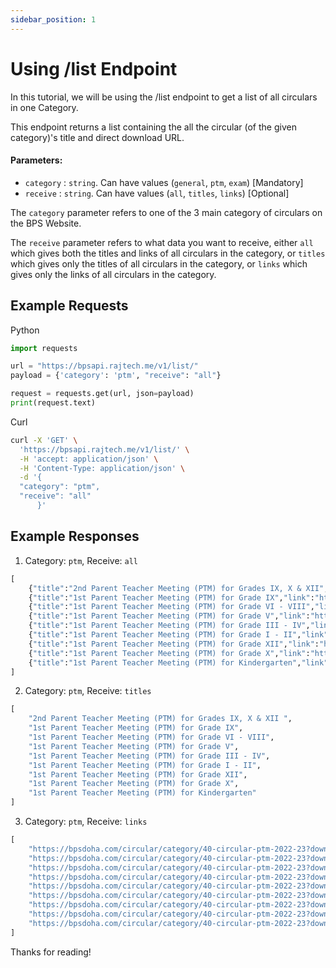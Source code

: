 ```yaml
---
sidebar_position: 1
---
```


# Using /list Endpoint

In this tutorial, we will be using the /list endpoint to get a list of 
all circulars in one Category.

This endpoint returns a list containing the all the circular (of the given category)'s title and direct download URL. 


#### Parameters:
* `category` : `string`. Can have values (`general`, `ptm`, `exam`) [Mandatory]
* `receive` : `string`. Can have values (`all`, `titles`, `links`) [Optional]

The `category` parameter refers to one of the 3 main category of circulars on the 
BPS Website.

The `receive` parameter refers to what data you want to receive, either `all` which gives
both the titles and links of all circulars in the category, or `titles` which gives only the titles of all circulars in the category, or `links` which gives only the links of all circulars in the category.


## Example Requests

Python

```python
import requests

url = "https://bpsapi.rajtech.me/v1/list/"
payload = {'category': 'ptm', "receive": "all"}

request = requests.get(url, json=payload)
print(request.text)
```

Curl

```bash
curl -X 'GET' \
  'https://bpsapi.rajtech.me/v1/list/' \
  -H 'accept: application/json' \
  -H 'Content-Type: application/json' \
  -d '{
  "category": "ptm",
  "receive": "all"
      }'
```
  
## Example Responses

1. Category: `ptm`, Receive: `all`

```python
[
    {"title":"2nd Parent Teacher Meeting (PTM) for Grades IX, X & XII","link":"https://bpsdoha.com/circular/category/40-circular-ptm-2022-23?download=1095:2nd-parent-teacher-meeting-ptm-for-grades-ix-x-xii"},
    {"title":"1st Parent Teacher Meeting (PTM) for Grade IX","link":"https://bpsdoha.com/circular/category/40-circular-ptm-2022-23?download=1060:1st-parent-teacher-meeting-ptm-for-grade-ix"},
    {"title":"1st Parent Teacher Meeting (PTM) for Grade VI - VIII","link":"https://bpsdoha.com/circular/category/40-circular-ptm-2022-23?download=1059:1st-parent-teacher-meeting-ptm-for-grade-vi-viii"},
    {"title":"1st Parent Teacher Meeting (PTM) for Grade V","link":"https://bpsdoha.com/circular/category/40-circular-ptm-2022-23?download=1058:1st-parent-teacher-meeting-ptm-for-grade-v"},
    {"title":"1st Parent Teacher Meeting (PTM) for Grade III - IV","link":"https://bpsdoha.com/circular/category/40-circular-ptm-2022-23?download=1057:1st-parent-teacher-meeting-ptm-for-grade-iii-iv"},
    {"title":"1st Parent Teacher Meeting (PTM) for Grade I - II","link":"https://bpsdoha.com/circular/category/40-circular-ptm-2022-23?download=1056:1st-parent-teacher-meeting-ptm-for-grade-i-ii"},
    {"title":"1st Parent Teacher Meeting (PTM) for Grade XII","link":"https://bpsdoha.com/circular/category/40-circular-ptm-2022-23?download=1052:1st-parent-teacher-meeting-ptm-for-grade-xii"},
    {"title":"1st Parent Teacher Meeting (PTM) for Grade X","link":"https://bpsdoha.com/circular/category/40-circular-ptm-2022-23?download=1051:1st-parent-teacher-meeting-ptm-for-grade-x"},
    {"title":"1st Parent Teacher Meeting (PTM) for Kindergarten","link":"https://bpsdoha.com/circular/category/40-circular-ptm-2022-23?download=1050:1st-parent-teacher-meeting-ptm-for-kindergarten"}
]

```

2. Category: `ptm`, Receive: `titles`

```python
[
    "2nd Parent Teacher Meeting (PTM) for Grades IX, X & XII ",
    "1st Parent Teacher Meeting (PTM) for Grade IX",
    "1st Parent Teacher Meeting (PTM) for Grade VI - VIII",
    "1st Parent Teacher Meeting (PTM) for Grade V",
    "1st Parent Teacher Meeting (PTM) for Grade III - IV",
    "1st Parent Teacher Meeting (PTM) for Grade I - II",
    "1st Parent Teacher Meeting (PTM) for Grade XII",
    "1st Parent Teacher Meeting (PTM) for Grade X",
    "1st Parent Teacher Meeting (PTM) for Kindergarten"
]

```


3. Category: `ptm`, Receive: `links`

```python
[
    "https://bpsdoha.com/circular/category/40-circular-ptm-2022-23?download=1095:2nd-parent-teacher-meeting-ptm-for-grades-ix-x-xii",
    "https://bpsdoha.com/circular/category/40-circular-ptm-2022-23?download=1060:1st-parent-teacher-meeting-ptm-for-grade-ix",
    "https://bpsdoha.com/circular/category/40-circular-ptm-2022-23?download=1059:1st-parent-teacher-meeting-ptm-for-grade-vi-viii",
    "https://bpsdoha.com/circular/category/40-circular-ptm-2022-23?download=1058:1st-parent-teacher-meeting-ptm-for-grade-v",
    "https://bpsdoha.com/circular/category/40-circular-ptm-2022-23?download=1057:1st-parent-teacher-meeting-ptm-for-grade-iii-iv",
    "https://bpsdoha.com/circular/category/40-circular-ptm-2022-23?download=1056:1st-parent-teacher-meeting-ptm-for-grade-i-ii",
    "https://bpsdoha.com/circular/category/40-circular-ptm-2022-23?download=1052:1st-parent-teacher-meeting-ptm-for-grade-xii",
    "https://bpsdoha.com/circular/category/40-circular-ptm-2022-23?download=1051:1st-parent-teacher-meeting-ptm-for-grade-x",
    "https://bpsdoha.com/circular/category/40-circular-ptm-2022-23?download=1050:1st-parent-teacher-meeting-ptm-for-kindergarten"
]
```

Thanks for reading!
